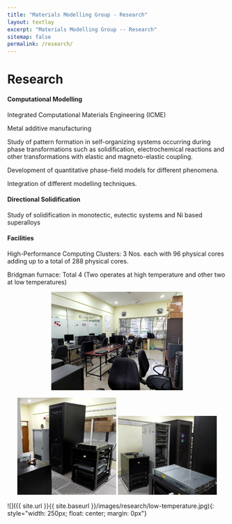 ```yaml
---
title: "Materials Modelling Group - Research"
layout: textlay
excerpt: "Materials Modelling Group -- Research"
sitemap: false
permalink: /research/
---
```


# Research

#### Computational Modelling

Integrated Computational Materials Engineering (ICME)

Metal additive manufacturing

Study of pattern formation in self-organizing systems occurring during phase transformations such as solidification, electrochemical reactions and other transformations with elastic and magneto-elastic coupling.

Development of quantitative phase-field models for different phenomena.

Integration of different modelling techniques.

#### Directional Solidification

Study of solidification in monotectic, eutectic systems and Ni based superalloys

#### Facilities

High-Performance Computing Clusters: 3 Nos. each with 96 physical cores adding up to a total of 288 physical cores.

Bridgman furnace: Total 4 (Two operates at high temperature and other two at low temperatures)

<p align="center">
  <img src="/images/research/comp-lab-photo.jpg" width="60%" 
    alt="Computation Lab" />
</p>

<p align="center">
  <img src="/images/research/cluster_inside_left.jpg" width="45%" 
       alt="Cluster Room 1" />
  <img src="/images/research/cluster_inside_right.jpg" width="45%" 
       alt="Cluster Room 2" />
</p>

![]({{ site.url }}{{ site.baseurl }}/images/research/low-temperature.jpg){: style="width: 250px; float: center; margin: 0px"}

